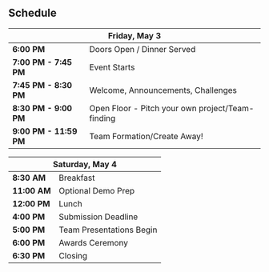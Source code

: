 ## <i class="icon fa-clock-o"></i> Schedule

<table class="default">
<thead>
<tr class="row-1 odd">
  <th colspan="2" class="column-1"><div>Friday, May 3</div></th>
</tr>
</thead>
<tbody class="row-hover" role="alert" aria-live="polite" aria-relevant="all">
<tr class="row-2 even">
  <td class="column-1"><strong>6:00 PM</strong></td><td class="column-2">Doors Open / Dinner Served </td>
</tr>
<tr class="row-3 odd">
  <td class="column-1"><strong>7:00 PM - 7:45 PM</strong></td><td class="column-2">Event Starts</td>
</tr>
<tr class="row-4 even">
  <td class="column-1"><strong>7:45 PM - 8:30 PM</strong></td><td class="column-2">Welcome, Announcements, Challenges</td>
</tr>

<tr class="row-5 odd">
  <td class="column-1"><strong>8:30 PM - 9:00 PM</strong></td><td class="column-2">Open Floor - Pitch your own project/Team-finding</td>
</tr>
<tr class="row-6 even">
  <td class="column-1"><strong>9:00 PM - 11:59 PM</strong></td><td class="column-2">Team Formation/Create Away!</td>
</tr>
</tbody>
</table>


<table class="default">
<thead>
<tr class="row-1 odd">
  <th colspan="2" class="column-1"><div>Saturday, May 4</div></th>
</tr>
</thead>
<tbody class="row-hover">
<tr class="row-3 odd">
  <td class="column-1"><strong>8:30 AM</strong></td><td class="column-2">Breakfast</td>
</tr>
<tr class="row-4 even">
  <td class="column-1"><strong>11:00 AM</strong></td><td class="column-2">Optional Demo Prep</td>
</tr>
<tr class="row-5 odd">
  <td class="column-1"><strong>12:00 PM</strong></td><td class="column-2">Lunch</td>
</tr>
<tr class="row-6 even">
  <td class="column-1"><strong>4:00 PM</strong></td><td class="column-2">Submission Deadline</td>
</tr>
<tr class="row-7 odd">
  <td class="column-1"><strong>5:00 PM</strong></td><td class="column-2">Team Presentations Begin</td>
</tr>
<tr class="row-8 even">
  <td class="column-1"><strong>6:00 PM</strong></td><td class="column-2">Awards Ceremony</td>
</tr>
<tr class="row-9 odd">
  <td class="column-1"><strong>6:30 PM</strong></td><td class="column-2">Closing</td>
</tr>
</tbody>
</table>
